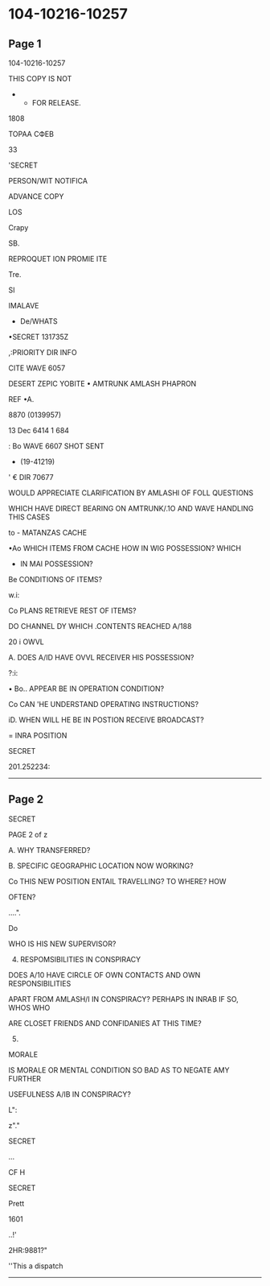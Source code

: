 # 104-10216-10257

## Page 1

104-10216-10257

THIS COPY IS NOT

- - FOR RELEASE.

1808

ТОРАА СФЕВ

33

'SECRET

PERSON/WIT NOTIFICA

ADVANCE COPY

LOS

Crapy

SB.

REPROQUET ION PROMIE ITE

Tre.

SI

IMALAVE

- De/WHATS

•SECRET 131735Z

,:PRIORITY DIR INFO

CITE WAVE 6057

DESERT ZEPIC YOBITE • AMTRUNK AMLASH PHAPRON

REF •A.

8870 (0139957)

13 Dec 6414 1 684

: Bo WAVE 6607 SHOT SENT

+ (19-41219)

' € DIR 70677

WOULD APPRECIATE CLARIFICATION BY AMLASHI OF FOLL QUESTIONS

WHICH HAVE DIRECT BEARING ON AMTRUNK/.1O AND WAVE HANDLING THIS CASES

to - MATANZAS CACHE

•Ao WHICH ITEMS FROM CACHE HOW IN WIG POSSESSION? WHICH

- IN MAI POSSESSION?

Be CONDITIONS OF ITEMS?

w.i:

Co PLANS RETRIEVE REST OF ITEMS?

DO CHANNEL DY WHICH .CONTENTS REACHED A/188

20 i OWVL

A. DOES A/ID HAVE OVVL RECEIVER HIS POSSESSION?

?:i:

• Bo.. APPEAR BE IN OPERATION CONDITION?

Co CAN 'HE UNDERSTAND OPERATING INSTRUCTIONS?

iD. WHEN WILL HE BE IN POSTION RECEIVE BROADCAST?

= INRA POSITION

SECRET

201.252234:

---

## Page 2

SECRET

PAGE 2 of z

A. WHY TRANSFERRED?

B. SPECIFIC GEOGRAPHIC LOCATION NOW WORKING?

Co THIS NEW POSITION ENTAIL TRAVELLING? TO WHERE? HOW

OFTEN?

....".

Do

WHO IS HIS NEW SUPERVISOR?

4. RESPOMSIBILITIES IN CONSPIRACY

DOES A/10 HAVE CIRCLE OF OWN CONTACTS AND OWN RESPONSIBILITIES

APART FROM AMLASH/I IN CONSPIRACY? PERHAPS IN INRAB IF SO, WHOS WHO

ARE CLOSET FRIENDS AND CONFIDANIES AT THIS TIME?

5.

MORALE

IS MORALE OR MENTAL CONDITION SO BAD AS TO NEGATE AMY FURTHER

USEFULNESS A/IB IN CONSPIRACY?

L":

z"."

SECRET

...

CF H

SECRET

Prett

1601

..!'

2HR:9881?"

''This a dispatch

---

